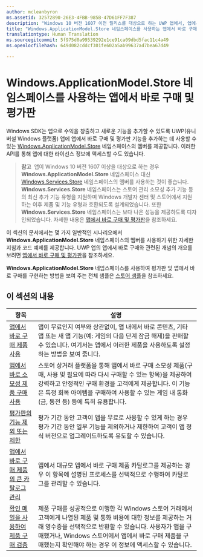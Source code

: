 ```yaml
---
author: mcleanbyron
ms.assetid: 32572890-26E3-4FBB-985B-47D61FF7F387
description: "Windows 10 버전 1607 이전 릴리스를 대상으로 하는 UWP 앱에서, 앱에서 바로 구매 및 평가판을 사용하는 방법을 알아봅니다."
title: "Windows.ApplicationModel.Store 네임스페이스를 사용하는 앱에서 바로 구매 및 평가판"
translationtype: Human Translation
ms.sourcegitcommit: 5f975d0a99539292e1ce91ca09dbd5fac11c4a49
ms.openlocfilehash: 649d082cddcf301fe602a5ab99637ad7bea67d49

---
```


# Windows.ApplicationModel.Store 네임스페이스를 사용하는 앱에서 바로 구매 및 평가판

Windows SDK는 앱으로 수익을 창출하고 새로운 기능을 추가할 수 있도록 UWP(유니버설 Windows 플랫폼) 앱에 앱에서 바로 구매 및 평가판 기능을 추가하는 데 사용할 수 있는 [Windows.ApplicationModel.Store](https://msdn.microsoft.com/library/windows/apps/windows.applicationmodel.store.aspx) 네임스페이스의 멤버를 제공합니다. 이러한 API를 통해 앱에 대한 라이선스 정보에 액세스할 수도 있습니다.

>**참고**&nbsp;&nbsp;앱이 Windows 10 버전 1607 이상을 대상으로 하는 경우 **Windows.ApplicationModel.Store** 네임스페이스 대신 [Windows.Services.Store](https://msdn.microsoft.com/library/windows/apps/windows.services.store.aspx) 네임스페이스의 멤버를 사용하는 것이 좋습니다. **Windows.Services.Store** 네임스페이스는 스토어 관리 소모성 추가 기능 등의 최신 추가 기능 유형을 지원하며 Windows 개발자 센터 및 스토어에서 지원하는 이후 제품 및 기능 유형과 호환되도록 설계되었습니다. 또한 **Windows.Services.Store** 네임스페이스는 보다 나은 성능을 제공하도록 디자인되었습니다. 자세한 내용은 [앱에서 바로 구매 및 평가판](in-app-purchases-and-trials.md)을 참조하세요.

이 섹션의 문서에서는 몇 가지 일반적인 시나리오에서 **Windows.ApplicationModel.Store** 네임스페이스의 멤버를 사용하기 위한 자세한 지침과 코드 예제를 제공합니다. UWP 앱의 앱에서 바로 구매와 관련된 개념의 개요를 보려면 [앱에서 바로 구매 및 평가판](in-app-purchases-and-trials.md)을 참조하세요.

**Windows.ApplicationModel.Store** 네임스페이스를 사용하여 평가판 및 앱에서 바로 구매를 구현하는 방법을 보여 주는 전체 샘플은 [스토어 샘플](https://github.com/Microsoft/Windows-universal-samples/tree/win10-1507/Samples/Store)을 참조하세요.

## 이 섹션의 내용


| 항목                                                                                                       | 설명                 |
|-------------------------------------------------------------------------------------------------------------|-----------------------------|
| [앱에서 바로 구매 제품 사용](enable-in-app-product-purchases.md)      |  앱이 무료인지 여부와 상관없이, 앱 내에서 바로 콘텐츠, 기타 앱 또는 새 앱 기능(예: 게임의 다음 단계 잠금 해제)을 판매할 수 있습니다. 여기서는 앱에서 이러한 제품을 사용하도록 설정하는 방법을 보여 줍니다.  |
| [앱에서 바로 소모성 제품 구매 사용](enable-consumable-in-app-product-purchases.md)      | 스토어 상거래 플랫폼을 통해 앱에서 바로 구매 소모성 제품(구매, 사용 및 필요에 따라 다시 구매할 수 있는 항목)을 제공하여 강력하고 안정적인 구매 환경을 고객에게 제공합니다. 이 기능은 특정 회복 아이템을 구매하여 사용할 수 있는 게임 내 통화(금, 동전 등) 등에 특히 유용합니다. |
| [평가판의 기능 제외 또는 제한](exclude-or-limit-features-in-a-trial-version-of-your-app.md) | 평가 기간 동안 고객이 앱을 무료로 사용할 수 있게 하는 경우 평가 기간 동안 일부 기능을 제외하거나 제한하여 고객이 앱 정식 버전으로 업그레이드하도록 유도할 수 있습니다. |
| [앱에서 바로 구매 제품의 큰 카탈로그 관리](manage-a-large-catalog-of-in-app-products.md)      |   앱에서 대규모 앱에서 바로 구매 제품 카탈로그를 제공하는 경우 이 항목에 설명된 프로세스를 선택적으로 수행하여 카탈로그를 관리할 수 있습니다.    |
| [확인 메일을 사용하여 제품 구매 검증](use-receipts-to-verify-product-purchases.md)      |   제품 구매를 성공적으로 이행한 각 Windows 스토어 거래에서 고객에게 나열된 제품 및 통화 비용에 대한 정보를 제공하는 거래 영수증을 선택적으로 반환할 수 있습니다. 사용자가 앱을 구매했거나, Windows 스토어에서 앱에서 바로 구매 제품을 구매했는지 확인해야 하는 경우 이 정보에 액세스할 수 있습니다. |



<!--HONumber=Aug16_HO5-->


